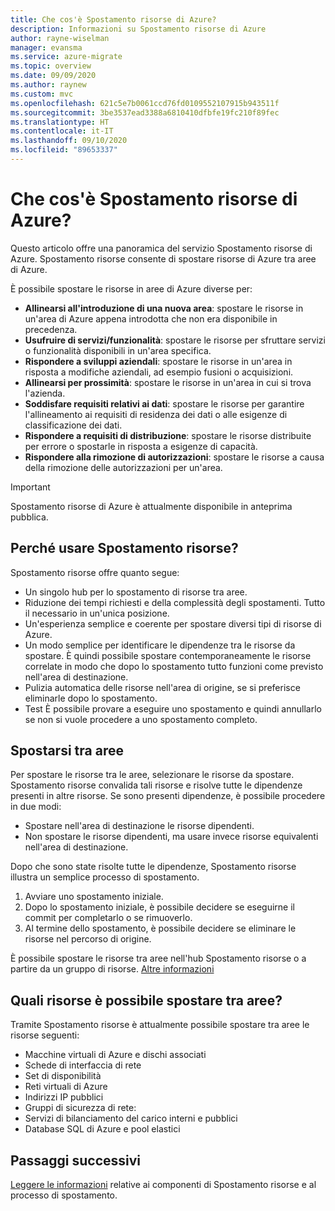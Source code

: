 ```yaml
---
title: Che cos'è Spostamento risorse di Azure?
description: Informazioni su Spostamento risorse di Azure
author: rayne-wiselman
manager: evansma
ms.service: azure-migrate
ms.topic: overview
ms.date: 09/09/2020
ms.author: raynew
ms.custom: mvc
ms.openlocfilehash: 621c5e7b0061ccd76fd0109552107915b943511f
ms.sourcegitcommit: 3be3537ead3388a6810410dfbfe19fc210f89fec
ms.translationtype: HT
ms.contentlocale: it-IT
ms.lasthandoff: 09/10/2020
ms.locfileid: "89653337"
---
```

# <a name="what-is-azure-resource-mover"></a>Che cos'è Spostamento risorse di Azure?

Questo articolo offre una panoramica del servizio Spostamento risorse di Azure. Spostamento risorse consente di spostare risorse di Azure tra aree di Azure.

È possibile spostare le risorse in aree di Azure diverse per:

- **Allinearsi all'introduzione di una nuova area**: spostare le risorse in un'area di Azure appena introdotta che non era disponibile in precedenza.
- **Usufruire di servizi/funzionalità**: spostare le risorse per sfruttare servizi o funzionalità disponibili in un'area specifica.
- **Rispondere a sviluppi aziendali**: spostare le risorse in un'area in risposta a modifiche aziendali, ad esempio fusioni o acquisizioni.
- **Allinearsi per prossimità**: spostare le risorse in un'area in cui si trova l'azienda.
- **Soddisfare requisiti relativi ai dati**: spostare le risorse per garantire l'allineamento ai requisiti di residenza dei dati o alle esigenze di classificazione dei dati.
- **Rispondere a requisiti di distribuzione**: spostare le risorse distribuite per errore o spostarle in risposta a esigenze di capacità.
- **Rispondere alla rimozione di autorizzazioni**: spostare le risorse a causa della rimozione delle autorizzazioni per un'area.

> [!IMPORTANT]
> Spostamento risorse di Azure è attualmente disponibile in anteprima pubblica.

## <a name="why-use-resource-mover"></a>Perché usare Spostamento risorse?

Spostamento risorse offre quanto segue:

- Un singolo hub per lo spostamento di risorse tra aree.
- Riduzione dei tempi richiesti e della complessità degli spostamenti. Tutto il necessario in un'unica posizione.
- Un'esperienza semplice e coerente per spostare diversi tipi di risorse di Azure.
- Un modo semplice per identificare le dipendenze tra le risorse da spostare. È quindi possibile spostare contemporaneamente le risorse correlate in modo che dopo lo spostamento tutto funzioni come previsto nell'area di destinazione.
- Pulizia automatica delle risorse nell'area di origine, se si preferisce eliminarle dopo lo spostamento.
- Test È possibile provare a eseguire uno spostamento e quindi annullarlo se non si vuole procedere a uno spostamento completo.

## <a name="move-across-regions"></a>Spostarsi tra aree

Per spostare le risorse tra le aree, selezionare le risorse da spostare. Spostamento risorse convalida tali risorse e risolve tutte le dipendenze presenti in altre risorse. Se sono presenti dipendenze, è possibile procedere in due modi:
- Spostare nell'area di destinazione le risorse dipendenti.
- Non spostare le risorse dipendenti, ma usare invece risorse equivalenti nell'area di destinazione.

Dopo che sono state risolte tutte le dipendenze, Spostamento risorse illustra un semplice processo di spostamento.

1. Avviare uno spostamento iniziale.
2. Dopo lo spostamento iniziale, è possibile decidere se eseguirne il commit per completarlo o se rimuoverlo.
3. Al termine dello spostamento, è possibile decidere se eliminare le risorse nel percorso di origine.

È possibile spostare le risorse tra aree nell'hub Spostamento risorse o a partire da un gruppo di risorse. [Altre informazioni](select-move-tool.md) 

## <a name="what-resources-can-i-move-across-regions"></a>Quali risorse è possibile spostare tra aree?

Tramite Spostamento risorse è attualmente possibile spostare tra aree le risorse seguenti:

- Macchine virtuali di Azure e dischi associati
- Schede di interfaccia di rete
- Set di disponibilità 
- Reti virtuali di Azure 
- Indirizzi IP pubblici
- Gruppi di sicurezza di rete:
- Servizi di bilanciamento del carico interni e pubblici 
- Database SQL di Azure e pool elastici


## <a name="next-steps"></a>Passaggi successivi

[Leggere le informazioni](about-move-process.md) relative ai componenti di Spostamento risorse e al processo di spostamento.
